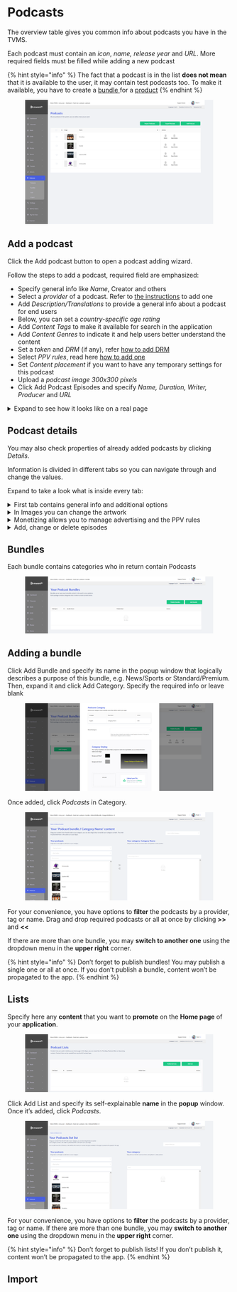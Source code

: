 # Podcasts

The overview table gives you common info about podcasts you have in the TVMS.

Each podcast must contain an _icon_, _name, release year_ and _URL_. More required fields must be filled while adding a new podcast

{% hint style="info" %}
The fact that a podcast is in the list **does not mean** that it is available to the user, it may contain test podcasts too. To make it available, you have to create a [bundle ](podcasts.md#bundles)for a [product](../inventory/inventory.md)
{% endhint %}

<figure><img src="../../.gitbook/assets/Без имени (147).png" alt=""><figcaption></figcaption></figure>

## Add a podcast <a href="#add-a-podcast" id="add-a-podcast"></a>

Click the Add podcast button to open a podcast adding wizard.

Follow the steps to add a podcast, required field are emphasized:

* Specify general info like _Name_, Creator and others
* Select a _provider_ of a podcast. Refer to [the instructions](settings.md#providers) to add one
* Add _Description/Translations_ to provide a general info about a podcast for end users
* Below, you can set a _country-specific age rating_
* Add _Content Tags_ to make it available for search in the application
* Add _Content Genres_ to indicate it and help users better understand the content
* Set a _token_ and _DRM_ (if any), refer [how to add DRM](drm-and-tokens.md)
* Select _PPV rules_, read here [how to add one](pay-per-view.md)
* Set _Content placement_ if you want to have any temporary settings for this podcast
* Upload a _podcast image 300x300 pixels_
* Click Add Podcast Episodes and specify _Name, Duration, Writer, Producer_ and _URL_

<details>

<summary>Expand to see how it looks like on a real page</summary>

<img src="../../.gitbook/assets/Podcasts page.png" alt="" data-size="original">

</details>

## Podcast details <a href="#podcast-details" id="podcast-details"></a>

You may also check properties of already added podcasts by clicking _Details_.

Information is divided in different tabs so you can navigate through and change the values.

Expand to take a look what is inside every tab:

<details>

<summary>First tab contains general info and additional options</summary>

<img src="../../.gitbook/assets/podcast details.png" alt="" data-size="original">

</details>

<details>

<summary>In Images you can change the artwork</summary>

<img src="../../.gitbook/assets/podcast details images.png" alt="" data-size="original">

</details>

<details>

<summary>Monetizing allows you to manage advertising and the PPV rules</summary>

<img src="../../.gitbook/assets/podcast details monetizing.png" alt="" data-size="original">

</details>

<details>

<summary>Add, change or delete episodes</summary>

<img src="../../.gitbook/assets/podcast details episodes.png" alt="" data-size="original">

</details>

## Bundles

Each bundle contains categories who in return contain Podcasts

<figure><img src="../../.gitbook/assets/Без имени (153).png" alt=""><figcaption></figcaption></figure>

## Adding a bundle <a href="#adding-a-bundle" id="adding-a-bundle"></a>

Click Add Bundle and specify its name in the popup window that logically describes a purpose of this bundle, e.g. News/Sports or Standard/Premium. Then, expand it and click Add Category. Specify the required info or leave blank

<figure><img src="../../.gitbook/assets/Без имени (154).png" alt=""><figcaption></figcaption></figure>

Once added, click _Podcasts_ in Category.

<figure><img src="../../.gitbook/assets/Без имени (155).png" alt=""><figcaption></figcaption></figure>

For your convenience, you have options to **filter** the podcasts by a provider, tag or name. Drag and drop required podcasts or all at once by clicking **>>** and **<<**

If there are more than one bundle, you may **switch to another one** using the dropdown menu in the **upper right** corner.

{% hint style="info" %}
Don’t forget to publish bundles! You may publish a single one or all at once. If you don’t publish a bundle, content won’t be propagated to the app.
{% endhint %}

## Lists

Specify here any **content** that you want to **promote** on the **Home page** of your **application**.

<figure><img src="../../.gitbook/assets/Без имени (156).png" alt=""><figcaption></figcaption></figure>

Click Add List and specify its self-explainable **name** in the **popup** window. Once it’s added, click _Podcasts_.

<figure><img src="../../.gitbook/assets/Без имени (157).png" alt=""><figcaption></figcaption></figure>

For your convenience, you have options to **filter** the podcasts by a provider, tag or name. If there are more than one bundle, you may **switch to another one** using the dropdown menu in the **upper right** corner.

{% hint style="info" %}
Don’t forget to publish lists! If you don’t publish it, content won’t be propagated to the app.
{% endhint %}

## Import

